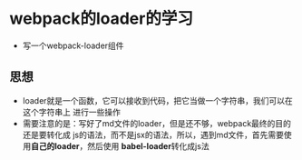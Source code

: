 # webpack的loader的学习
- 写一个webpack-loader组件


## 思想
- loader就是一个函数，它可以接收到代码，把它当做一个字符串，我们可以在这个字符串上
进行一些操作
- 需要注意的是：写好了md文件的loader，但是还不够，webpack最终的目的还是要转化成
js的语法，而不是jsx的语法，所以，遇到md文件，首先需要使用**自己的loader**，然后使用
**babel-loader**转化成js法